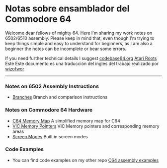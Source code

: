 # Notas sobre ensamblador del Commodore 64

Welcome dear fellows of mighty 64. Here I'm sharing my work notes on 6502/6510 assembly. Please keep in mind that, even though I'm trying to keep things simple and easy to understand for beginners, as I am also a beginner the notes can be incomplete or bear some errors.

If you need further technical details I suggest [codebase64.org](codebase64.org)
[Atari Roots](http://www.atariarchives.org/roots/index.php)
Este Este documento es una traducción del ingles del trabajo realizado por [wizofwor]([https://github.com/wizofwor/C64-Notes)

---
### Notes on 6502 Assembly Instructions
+ [Branches](https://github.com/SrHead/C64-Notes/blob/master/notes/Branches.md) Branch and comparison instructions

### Notes on Commodore 64 Hardware

+ [C64 Memory Map](notes/C64-memory-map.md) A simplified memory map for C64
+ [VIC Memory Pointers](https://github.com/SrHead/C64-Notes/blob/master/notes/Memory-locations-used-by-VIC.md) VIC Memory pointers and corresponding memory areas
+ [Screen Modes](https://github.com/SrHead/C64-Notes/blob/master/notes/C64-screen-modes.md) Built in screen modes

 
### Code Examples

+ You can find code examples on my other repo [C64 assembly examples](https://github.com/SrHead/C64-assembly-examples)
